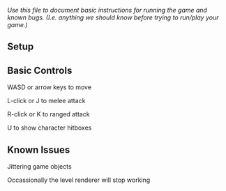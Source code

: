 _Use this file to document basic instructions for running the game and known bugs. (I.e. anything we should know before trying to run/play your game.)_

## Setup

## Basic Controls
WASD or arrow keys to move

L-click or J to melee attack

R-click or K to ranged attack

U to show character hitboxes

## Known Issues
Jittering game objects

Occassionally the level renderer will stop working
